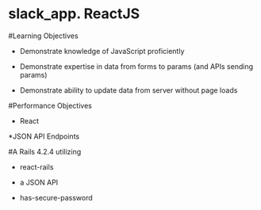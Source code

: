 # slack_app. ReactJS 

#Learning Objectives

* Demonstrate knowledge of JavaScript proficiently

* Demonstrate expertise in data from forms to params (and APIs sending params)

* Demonstrate ability to update data from server without page loads

#Performance Objectives

* React

*JSON API Endpoints

#A Rails 4.2.4 utilizing

* react-rails

* a JSON API

* has-secure-password
